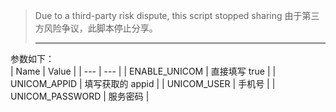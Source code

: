> Due to a third-party risk dispute, this script stopped sharing
> 由于第三方风险争议，此脚本停止分享。
> ***


 参数如下：  
|  Name | Value  |
|  --- | --- |
| ENABLE_UNICOM  | 直接填写 true |
| UNICOM_APPID  | 填写获取的 appid |
| UNICOM_USER  | 手机号 |
| UNICOM_PASSWORD  | 服务密码 |    

